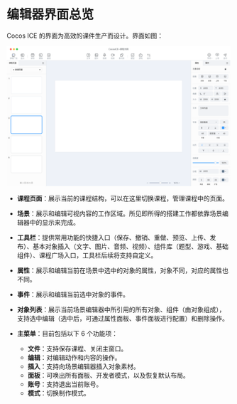 # 编辑器界面总览

Cocos ICE 的界面为高效的课件生产而设计。界面如图：

 ![课程制作模式](../img/Curriculum.png)

- **课程页面**：展示当前的课程结构，可以在这里切换课程，管理课程中的页面。

- **场景**：展示和编辑可视内容的工作区域。所见即所得的搭建工作都依靠场景编辑器中的显示来完成。

- **工具栏**：提供常用功能的快捷入口（保存、撤销、重做、预览、上传、发布）、基本对象插入（文字、图片、音频、视频）、组件库（题型、游戏、基础组件）、课程广场入口，工具栏后续将支持自定义。

- **属性**：展示和编辑当前在场景中选中的对象的属性，对象不同，对应的属性也不同。

- **事件**：展示和编辑当前选中对象的事件。

- **对象列表**：展示当前场景编辑器中所引用的所有对象、组件（由对象组成），支持选中编辑（选中后，可通过属性面板、事件面板进行配置）和删除操作。

- **主菜单**：目前包括以下 6 个功能项：

    - **文件**：支持保存课程、关闭主窗口。
    - **编辑**：对编辑动作和内容的操作。
    - **插入**：支持向场景编辑器插入对象素材。
    - **面板**：可唤出所有面板、开发者模式，以及恢复默认布局。
    - **账号**：支持退出当前账号。
    - **模式**：切换制作模式。
